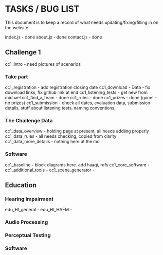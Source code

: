 # TASKS / BUG LIST

This document is to keep a record of what needs updating/fixing/filling in on the website.

index.js - done
about.js - done
contact.js - done

## Challenge 1
cc1_intro - need pictures of scenarios

### Take part
cc1_registration - add registration closing date
cc1_download - Data - fix download links, fix github link at end
cc1_listening_tests - get new from michael
cc1_find_a_team - done
cc1_rules - done 
cc1_prizes - done (gone! - no prizes)
cc1_submission - check all dates, evaluation data, submission details, stuff about listening tests, naming conventions, 

### The Challenge Data
cc1_data_overview - holding page at present, all needs addiing properly
cc1_data_rules - all needs checking, copied from clarity
cc1_data_more_details - nothing here at the mo

### Software
cc1_baseline - block diagrams here. add haaqi,  refs
cc1_core_software - 
cc1_additional_tools - 
cc1_scene_generator - 

## Education
### Hearing Impairment
edu_HI_general - 
edu_HI_HAFM - 

### Audio Processing


### Perceptual Testing


### Software




